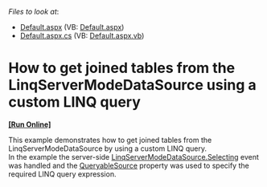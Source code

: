 <!-- default file list -->
*Files to look at*:

* [Default.aspx](./CS/WebSite/Default.aspx) (VB: [Default.aspx](./VB/WebSite/Default.aspx))
* [Default.aspx.cs](./CS/WebSite/Default.aspx.cs) (VB: [Default.aspx.vb](./VB/WebSite/Default.aspx.vb))
<!-- default file list end -->
# How to get joined tables from the LinqServerModeDataSource using a custom LINQ query
<!-- run online -->
**[[Run Online]](https://codecentral.devexpress.com/e4967/)**
<!-- run online end -->


<p>This example demonstrates how to get joined tables from the LinqServerModeDataSource by using a custom LINQ query. <br />
In the example the server-side <a href="http://documentation.devexpress.com/#AspNet/DevExpressDataLinqLinqServerModeDataSource_Selectingtopic"><u>LinqServerModeDataSource.Selecting</u></a> event was handled and the <a href="http://documentation.devexpress.com/#CoreLibraries/DevExpressDataLinqLinqServerModeSource_QueryableSourcetopic"><u>QueryableSource</u></a> property was used to specify the required LINQ query expression.</p><br />


<br/>


